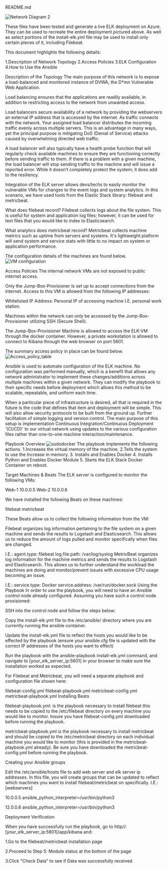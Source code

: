 README.md
 
![Network Diagram 2](https://user-images.githubusercontent.com/72633491/113359058-985c2b80-930c-11eb-8fa5-1ff2eeeffa27.jpg)

These files have been tested and generate a live ELK deployment on Azure. They can be used to recreate the entire deployment pictured above. As well as select portions of the install-elk.yml file may be used to install only certain pieces of it, including Filebeat.

This document highlights the following details:

1.Description of Network Topology 
2.Access Policies 
3.ELK Configuration 
4.How to Use the Ansible



Description of the Topology 
The main purpose of this network is to expose a load-balanced and monitored instance of DVWA, the D*mn Vulnerable Web Application.

Load balancing ensures that the applications are readily available, in addition to restricting access to the network from unwanted access.

Load balancers secure availability of a network by providing the webservers an external IP address that is accessed by the internet. As traffic connects with the network. Your assigned load balancer distributes the incoming traffic evenly across multiple servers. This is an advantage in many ways, yet the principal purpose is mitigating DoS (Denial of Service) attacks caused by overwhelming directed web traffic.

A load balancer will also typically have a health probe function that will regularly check available machines to ensure they are functioning correctly before sending traffic to them. If there is a problem with a given machine, the load balancer will stop sending traffic to the machine and will issue a reported error. While it doesn’t completely protect the system; it does add to the resiliency.

Integration of the ELK server allows devs/techs to easily monitor the vulnerable VMs for changes to the event logs and system analytics. In this scenario, we have used tools from the Elastic Stack library: filebeat and metricbeat.

What does filebeat record? 
Filebeat collects logs about the file system. This is useful for system and application log files; however, it can be used for text files that you would like to index to Elasticsearch.

What analytics does metricbeat record?
 Metricbeat collects machine metrics such as uptime from servers and systems. It's lightweight platform will send system and service stats with little to no impact on system or application performance.




The configuration details of the machines are found below.
![VM configuration](https://user-images.githubusercontent.com/72633491/113364810-11ae4b00-931a-11eb-8e34-84a4d6969f36.jpg)



Access Policies 
The internal network VMs are not exposed to public internet access.

Only the Jump-Box-Provisioner is set up to accept connections from the internet. Access to this VM is allowed from the following IP addresses:

Whitelisted IP Address: Personal IP of accessing machine I.E. personal work station.

Machines within the network can only be accessed by the Jump-Box-Provisioner utilizing SSH (Secure Shell).

The Jump-Box-Provisioner Machine is allowed to access the ELK-VM through the docker container. However, a private workstation is allowed to connect to Kibana through the web browser on port 5601.


The summary access policy in place can be found below.
![Access_policy_table](https://user-images.githubusercontent.com/72633491/113364884-46220700-931a-11eb-8f8b-acf44f231398.jpg)



Ansible is used to automate configuration of the ELK machine. No configuration was performed manually, which is a benefit that allows any network administrator to implement these changes/additions across multiple machines within a given network. They can modify the playbook to their specific needs before deployment which allows this method to be scalable, repeatable, and uniform each time.

When a particular piece of infrastructure is desired, all that is required in the future is the code that defines that item and deployment will be simple. This will also allow security protocols to be built from the ground up. Further facilitation of simple logging and version control. The main purpose of this setup is implementation Continuous Integration/Continuous Deployment '(CI/CD)' to our virtual network using updates to the various configuration files rather than one-to-one machine interaction/maintenance.

Playbook Overview 
![sudodocker](https://user-images.githubusercontent.com/72633491/113358944-5af79e00-930c-11eb-8e2b-544412581382.png)
The playbook implements the following actions.
1.Increases the virtual memory of the machine. 
2.Tells the system to use the Increase in memory.
3. Installs and Enables Docker
4. Installs Python and Enables Docker Module 
5. Starts the ELK Stack Docker Container on reboot.
 


Target Machines & Beats 
The ELK server is configured to monitor the following VMs:

Web-1 10.0.0.5 
Web-2 10.0.0.6 

We have installed the following Beats on these machines:

filebeat 
metricbeat 

These Beats allow us to collect the following information from the VM:

Filebeat organizes log information pertaining to the file system on a given machine and sends the results to Logstash and Elasticsearch. This allows us to reduce the amount of logs pulled and monitor specifically when files are changed.

I.E.: agent.type: filebeat log.file.path: /var/log/syslog MetricBeat organizes log information for the machine metrics and sends the results to Logstash and Elasticsearch. This allows us to further understand the workload the machines are doing and monitor/prevent issues with excessive CPU usage becoming an issue.

I.E.: service.type: Docker service.address: /var/run/docker.sock Using the Playbook In order to use the playbook, you will need to have an Ansible control node already configured. Assuming you have such a control node provisioned:

SSH into the control node and follow the steps below:

Copy the install-elk.yml file to the /etc/ansible/ directory where you are currently running the ansible container.

Update the install-elk.yml file to reflect the hosts you would like to be effected by the playbook (ensure your ansible.cfg file is updated with the correct IP addresses of the hosts you want to effect)

Run the playbook with the ansible-playbook install-elk.yml command, and navigate to [your_elk_server_ip:5601] in your browser to make sure the installation worked as expected.

For Filebeat and Metricbeat, you will need a separate playbook and configuration file shown here:

filebeat-config.yml
filebeat-playbook.yml 
metricbeat-config.yml 
metricbeat-playbook.yml
Installing Beats

filebeat-playbook.yml: is the playbook necessary to install filebeat this needs to be copied to the /etc/filebeat directory on every machine you would like to monitor. Insure you have filebeat-config.yml downloaded before running the playbook.

metricbeat-playbook.yml is the playbook necessary to install metricbeat and should be copied to the /etc/metricbeat directory on each individual machine you would like to monitor (this is provided in the metricbeat-playbook.yml already). Be sure you have downloaded the metricbeat-config.yml before running the playbook.

Creating your Ansible groups

Edit the /etc/ansible/hosts file to add web server and elk server ip addresses. In this file, you will create groups that can be updated to reflect which machines you want to install filebeat/metricbeat on specifically. 
I.E.:[webservers]

10.0.0.5 ansible_python_interpreter=/usr/bin/python3

12.0.0.6 ansible_python_interpreter=/usr/bin/python3



Deployment Verification

When you have successfully run the playbook, go to http//:[your_elk_server_ip:5601]/app/kibana and:

1.Go to the filebeat/metricbeat installation page

2.Proceed to Step 5: Module status at the bottom of the page

3.Click "Check Data" to see if Data was successfully received


